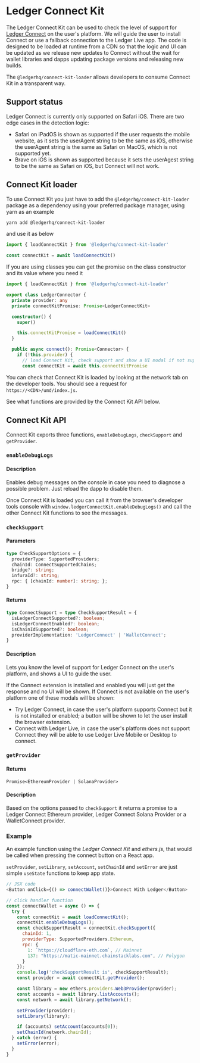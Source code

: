 # Ledger Connect Kit

The Ledger Connect Kit can be used to check the level of support for [Ledger
Connect](https://get-connect.ledger.com) on the user's platform. We will guide
the user to install Connect or use a fallback connection to the Ledger Live
app. The code is designed to be loaded at runtime from a CDN so that the logic
and UI can be updated as we release new updates to Connect without the wait for
wallet libraries and dapps updating package versions and releasing new builds.

The `@ledgerhq/connect-kit-loader` allows developers to consume Connect Kit in
a transparent way.


## Support status

Ledger Connect is currently only supported on Safari iOS. There are two edge
cases in the detection logic:

- Safari on iPadOS is shown as supported if the user requests the mobile
  website, as it sets the userAgent string to be the same as iOS, otherwise
  the userAgent string is the same as Safari on MacOS, which is not supported
  yet.
- Brave on iOS is shown as supported because it sets the userAgest string to
  be the same as Safari on iOS, but Connect will not work.


## Connect Kit loader

To use Connect Kit you just have to add the `@ledgerhq/connect-kit-loader`
package as a dependency using your preferred package manager, using yarn as an example

```sh
yarn add @ledgerhq/connect-kit-loader
```

and use it as below

```js
import { loadConnectKit } from '@ledgerhq/connect-kit-loader'

const connectKit = await loadConnectKit()
```

If you are using classes you can get the promise on the class constructor and
its value where you need it

```ts
import { loadConnectKit } from '@ledgerhq/connect-kit-loader'

export class LedgerConnector {
  private provider: any
  private connectKitPromise: Promise<LedgerConnectKit>

  constructor() {
    super()

    this.connectKitPromise = loadConnectKit()
  }

  public async connect(): Promise<Connector> {
    if (!this.provider) {
      // load Connect Kit, check support and show a UI modal if not supported
      const connectKit = await this.connectKitPromise
```

You can check that Connect Kit is loaded by looking at the network tab on the
developer tools. You should see a request for `https://<CDN>/umd/index.js`.

See what functions are provided by the Connect Kit API below.


## Connect Kit API

Connect Kit exports three functions, `enableDebugLogs`, `checkSupport` and
`getProvider`.

### `enableDebugLogs`

#### Description

Enables debug messages on the console in case you need to diagnose a possible
problem. Just reload the dapp to disable them.

Once Connect Kit is loaded you can call it from the browser's developer tools
console with `window.ledgerConnectKit.enableDebugLogs()` and call the other
Connect Kit functions to see the messages.

### `checkSupport`

#### Parameters

```ts
type CheckSupportOptions = {
  providerType: SupportedProviders;
  chainId: ConnectSupportedChains;
  bridge?: string;
  infuraId?: string;
  rpc: { [chainId: number]: string; };
}
```

#### Returns

```ts
type ConnectSupport = type CheckSupportResult = {
  isLedgerConnectSupported?: boolean;
  isLedgerConnectEnabled?: boolean;
  isChainIdSupported?: boolean;
  providerImplementation: 'LedgerConnect' | 'WalletConnect';
}
```

#### Description

Lets you know the level of support for Ledger Connect on the user's platform,
and shows a UI to guide the user.

If the Connect extension is installed and enabled you will just get the response
and no UI will be shown. If Connect is not available on the user's platform one
of these modals will be shown:

- Try Ledger Connect, in case the user's platform supports Connect but
  it is not installed or enabled; a button will be shown to let the user
  install the browser extension.
- Connect with Ledger Live, in case the user's platform does not support
  Connect they will be able to use Ledger Live Mobile or Desktop to connect.

### `getProvider`

#### Returns

`Promise<EthereumProvider | SolanaProvider>`

#### Description

Based on the options passed to `checkSupport` it returns a promise to a Ledger
Connect Ethereum provider, Ledger Connect Solana Provider or a WalletConnect
provider.

### Example

An example function using the *Ledger Connect Kit* and *ethers.js*, that would
be called when pressing the connect button on a React app.

`setProvider`, `setLibrary`, `setAccount`, `setChainId` and `setError` are just
simple `useState` functions to keep app state.

```js
// JSX code
<Button onClick={() => connectWallet()}>Connect With Ledger</Button>
```

```js
// click handler function
const connectWallet = async () => {
  try {
    const connectKit = await loadConnectKit();
    connectKit.enableDebugLogs();
    const checkSupportResult = connectKit.checkSupport({
      chainId: 1,
      providerType: SupportedProviders.Ethereum,
      rpc: {
        1: `https://cloudflare-eth.com`, // Mainnet
        137: "https://matic-mainnet.chainstacklabs.com", // Polygon
      }
    });
    console.log('checkSupportResult is', checkSupportResult);
    const provider = await connectKit.getProvider();

    const library = new ethers.providers.Web3Provider(provider);
    const accounts = await library.listAccounts();
    const network = await library.getNetwork();

    setProvider(provider);
    setLibrary(library);

    if (accounts) setAccount(accounts[0]);
    setChainId(network.chainId);
  } catch (error) {
    setError(error);
  }
}
```
